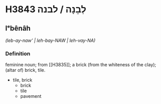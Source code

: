 # H3843 לְבֵנָה / לבנה

## lᵉbênâh

_(leb-ay-naw' | leh-bay-NAW | leh-vay-NA)_

### Definition

feminine noun; from [[H3835]]; a brick (from the whiteness of the clay); (altar of) brick, tile.

- tile, brick
    - brick
    - tile
    - pavement
